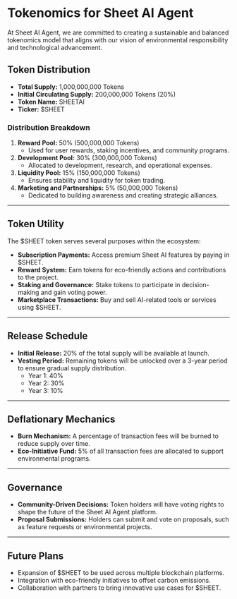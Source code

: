 # Tokenomics for Sheet AI Agent

At Sheet AI Agent, we are committed to creating a sustainable and balanced tokenomics model that aligns with our vision of environmental responsibility and technological advancement.

## Token Distribution
- **Total Supply:** 1,000,000,000 Tokens
- **Initial Circulating Supply:** 200,000,000 Tokens (20%)
- **Token Name:** SHEETAI
- **Ticker:** $SHEET

### Distribution Breakdown
1. **Reward Pool:** 50% (500,000,000 Tokens)
   - Used for user rewards, staking incentives, and community programs.
2. **Development Pool:** 30% (300,000,000 Tokens)
   - Allocated to development, research, and operational expenses.
3. **Liquidity Pool:** 15% (150,000,000 Tokens)
   - Ensures stability and liquidity for token trading.
4. **Marketing and Partnerships:** 5% (50,000,000 Tokens)
   - Dedicated to building awareness and creating strategic alliances.

---

## Token Utility
The $SHEET token serves several purposes within the ecosystem:
- **Subscription Payments:** Access premium Sheet AI features by paying in $SHEET.
- **Reward System:** Earn tokens for eco-friendly actions and contributions to the project.
- **Staking and Governance:** Stake tokens to participate in decision-making and gain voting power.
- **Marketplace Transactions:** Buy and sell AI-related tools or services using $SHEET.

---

## Release Schedule
- **Initial Release:** 20% of the total supply will be available at launch.
- **Vesting Period:** Remaining tokens will be unlocked over a 3-year period to ensure gradual supply distribution.
  - Year 1: 40%
  - Year 2: 30%
  - Year 3: 10%

---

## Deflationary Mechanics
- **Burn Mechanism:** A percentage of transaction fees will be burned to reduce supply over time.
- **Eco-Initiative Fund:** 5% of all transaction fees are allocated to support environmental programs.

---

## Governance
- **Community-Driven Decisions:** Token holders will have voting rights to shape the future of the Sheet AI Agent platform.
- **Proposal Submissions:** Holders can submit and vote on proposals, such as feature requests or environmental projects.

---

## Future Plans
- Expansion of $SHEET to be used across multiple blockchain platforms.
- Integration with eco-friendly initiatives to offset carbon emissions.
- Collaboration with partners to bring innovative use cases for $SHEET.
